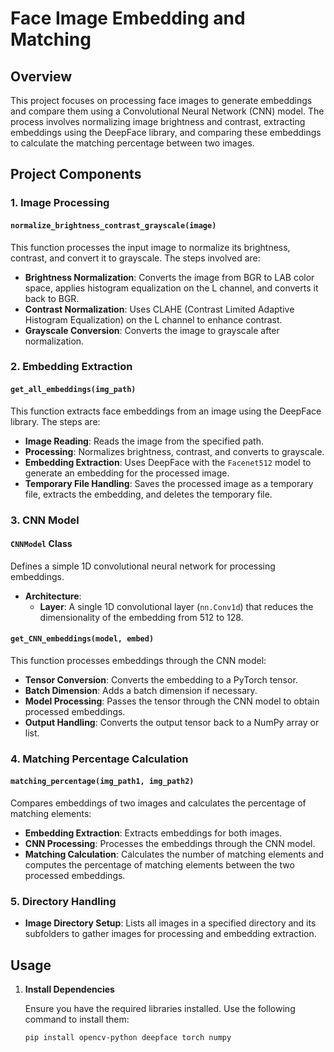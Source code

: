 # Face Image Embedding and Matching

## Overview

This project focuses on processing face images to generate embeddings and compare them using a Convolutional Neural Network (CNN) model. The process involves normalizing image brightness and contrast, extracting embeddings using the DeepFace library, and comparing these embeddings to calculate the matching percentage between two images.

## Project Components

### 1. Image Processing

#### `normalize_brightness_contrast_grayscale(image)`

This function processes the input image to normalize its brightness, contrast, and convert it to grayscale. The steps involved are:

- **Brightness Normalization**: Converts the image from BGR to LAB color space, applies histogram equalization on the L channel, and converts it back to BGR.
- **Contrast Normalization**: Uses CLAHE (Contrast Limited Adaptive Histogram Equalization) on the L channel to enhance contrast.
- **Grayscale Conversion**: Converts the image to grayscale after normalization.

### 2. Embedding Extraction

#### `get_all_embeddings(img_path)`

This function extracts face embeddings from an image using the DeepFace library. The steps are:

- **Image Reading**: Reads the image from the specified path.
- **Processing**: Normalizes brightness, contrast, and converts to grayscale.
- **Embedding Extraction**: Uses DeepFace with the `Facenet512` model to generate an embedding for the processed image.
- **Temporary File Handling**: Saves the processed image as a temporary file, extracts the embedding, and deletes the temporary file.

### 3. CNN Model

#### `CNNModel` Class

Defines a simple 1D convolutional neural network for processing embeddings.

- **Architecture**:
  - **Layer**: A single 1D convolutional layer (`nn.Conv1d`) that reduces the dimensionality of the embedding from 512 to 128.

#### `get_CNN_embeddings(model, embed)`

This function processes embeddings through the CNN model:

- **Tensor Conversion**: Converts the embedding to a PyTorch tensor.
- **Batch Dimension**: Adds a batch dimension if necessary.
- **Model Processing**: Passes the tensor through the CNN model to obtain processed embeddings.
- **Output Handling**: Converts the output tensor back to a NumPy array or list.

### 4. Matching Percentage Calculation

#### `matching_percentage(img_path1, img_path2)`

Compares embeddings of two images and calculates the percentage of matching elements:

- **Embedding Extraction**: Extracts embeddings for both images.
- **CNN Processing**: Processes the embeddings through the CNN model.
- **Matching Calculation**: Calculates the number of matching elements and computes the percentage of matching elements between the two processed embeddings.

### 5. Directory Handling

- **Image Directory Setup**: Lists all images in a specified directory and its subfolders to gather images for processing and embedding extraction.

## Usage

1. **Install Dependencies**

   Ensure you have the required libraries installed. Use the following command to install them:

   ```bash
   pip install opencv-python deepface torch numpy
